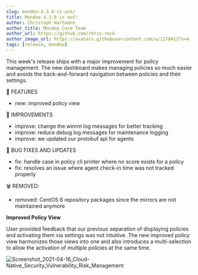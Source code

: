 ```yaml
---
slug: mondoo-4.3.0-is-out/
title: Mondoo 4.3.0 is out!
author: Christoph Hartmann
author_title: Mondoo Core Team
author_url: https://github.com/chris-rock
author_image_url: https://avatars.githubusercontent.com/u/1178413?v=4
tags: [release, mondoo]
---
```


This week's release ships with a major improvement for policy management. The new dashboard makes managing policies so much easier and avoids the back-and-forward navigation between policies and their settings.

🎉 FEATURES

- new: improved policy view

🧹 IMPROVEMENTS

- improve: change the winrm log messages for better tracking
- improve: reduce debug log messages for maintenance logging
- improve: we updated our protobuf api for agents

🐛 BUG FIXES AND UPDATES

- fix: handle case in policy cli printer where no score exists for a policy
- fix: resolves an issue where agent check-in time was not tracked properly

:wastebasket: REMOVED:

- removed: CentOS 6 repository packages since the mirrors are not maintained anymore

**Improved Policy View**

User provided feedback that our previous separation of displaying policies and activating them via settings was not intuitive. The new improved policy view harmonizes those views into one and also introduces a multi-selection to allow the activation of multiple policies at the same time.

![Screenshot_2021-04-16_Cloud-Native_Security_Vulnerability_Risk_Management](/img/releases/2021-04-16-mondoo-4.3.0-is-out/Screenshot_2021-04-16_Cloud-Native_Security_Vulnerability_Risk_Management.png)
